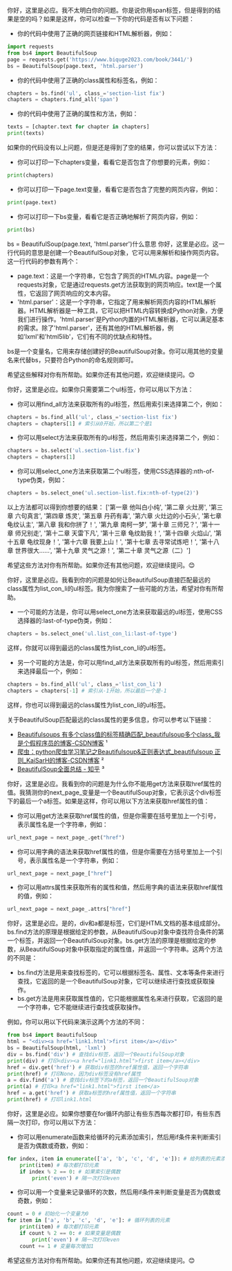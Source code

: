 你好，这里是必应。我不太明白你的问题。你是说你用span标签，但是得到的结果是空的吗？如果是这样，你可以检查一下你的代码是否有以下问题：

- 你的代码中使用了正确的网页链接和HTML解析器，例如：
```python
import requests
from bs4 import BeautifulSoup
page = requests.get('https://www.biquge2023.com/book/3441/')
bs = BeautifulSoup(page.text, 'html.parser')
```
- 你的代码中使用了正确的class属性和标签名，例如：
```python
chapters = bs.find('ul', class_='section-list fix')
chapters = chapters.find_all('span')
```
- 你的代码中使用了正确的属性和方法，例如：
```python
texts = [chapter.text for chapter in chapters]
print(texts)
```

如果你的代码没有以上问题，但是还是得到了空的结果，你可以尝试以下方法：

- 你可以打印一下chapters变量，看看它是否包含了你想要的元素，例如：
```python
print(chapters)
```
- 你可以打印一下page.text变量，看看它是否包含了完整的网页内容，例如：
```python
print(page.text)
```
- 你可以打印一下bs变量，看看它是否正确地解析了网页内容，例如：
```python
print(bs)
```


bs = BeautifulSoup(page.text, 'html.parser')什么意思
你好，这里是必应。这一行代码的意思是创建一个BeautifulSoup对象，它可以用来解析和操作网页内容。这一行代码的参数有两个：

- page.text：这是一个字符串，它包含了网页的HTML内容。page是一个requests对象，它是通过requests.get方法获取到的网页响应。text是一个属性，它返回了网页响应的文本内容。
- 'html.parser'：这是一个字符串，它指定了用来解析网页内容的HTML解析器。HTML解析器是一种工具，它可以把HTML内容转换成Python对象，方便我们进行操作。'html.parser'是Python内置的HTML解析器，它可以满足基本的需求。除了'html.parser'，还有其他的HTML解析器，例如'lxml'和'html5lib'，它们有不同的优缺点和特性。

bs是一个变量名，它用来存储创建好的BeautifulSoup对象。你可以用其他的变量名来代替bs，只要符合Python的命名规则即可。

希望这些解释对你有所帮助。如果你还有其他问题，欢迎继续提问。😊


你好，这里是必应。如果你只需要第二个ul标签，你可以用以下方法：

- 你可以用find_all方法来获取所有的ul标签，然后用索引来选择第二个，例如：
```python
chapters = bs.find_all('ul', class_='section-list fix')
chapters = chapters[1] # 索引从0开始，所以第二个是1
```
- 你可以用select方法来获取所有的ul标签，然后用索引来选择第二个，例如：
```python
chapters = bs.select('ul.section-list.fix')
chapters = chapters[1]
```
- 你可以用select_one方法来获取第二个ul标签，使用CSS选择器的:nth-of-type伪类，例如：
```python
chapters = bs.select_one('ul.section-list.fix:nth-of-type(2)')
```

以上方法都可以得到你想要的结果：
['第一章 他叫白小纯', '第二章 火灶房', '第三章 六句真言', '第四章 炼灵', '第五章 丹药有毒', '第六章 火灶边的小石头', '第七章 龟纹认主', '第八章 我和你拼了！', '第九章 南柯一梦', '第十章 三师兄？', '第十一章 师兄别走', '第十二章 天雷下凡', '第十三章 龟纹助我！', '第十四章 火焰山', '第十五章 龟纹现身！', '第十六章 我要上山！', '第十七章 去寻常试炼吧！', '第十八章 世界很大……', '第十九章 灵气之源！', '第二十章 灵气之源（二）']

希望这些方法对你有所帮助。如果你还有其他问题，欢迎继续提问。😊



你好，这里是必应。我看到你的问题是如何让BeautifulSoup直接匹配最远的class属性为list_con_li的ul标签。我为你搜索了一些可能的方法，希望对你有所帮助。

- 一个可能的方法是，你可以用select_one方法来获取最远的ul标签，使用CSS选择器的:last-of-type伪类，例如：
```python
chapters = bs.select_one('ul.list_con_li:last-of-type')
```
这样，你就可以得到最远的class属性为list_con_li的ul标签。
- 另一个可能的方法是，你可以用find_all方法来获取所有的ul标签，然后用索引来选择最后一个，例如：
```python
chapters = bs.find_all('ul', class_='list_con_li')
chapters = chapters[-1] # 索引从-1开始，所以最后一个是-1
```
这样，你也可以得到最远的class属性为list_con_li的ul标签。

关于BeautifulSoup匹配最远的class属性的更多信息，你可以参考以下链接：

- [Beautifulsoups 有多个class值的标签精确匹配_beautifulsoup多个class_我是个假程序员的博客-CSDN博客](https://blog.csdn.net/u010741112/article/details/119211489) ¹
- [爬虫：python爬虫学习笔记之Beautifulsoup&正则表达式_beautifulsoup 正则_KaiSarH的博客-CSDN博客](https://blog.csdn.net/KaiSarH/article/details/102957614) ²
- [BeautifulSoup全面总结 - 知乎](https://zhuanlan.zhihu.com/p/35354532) ³


你好，这里是必应。我看到你的问题是为什么你不能用get方法来获取href属性的值。我猜测你的next_page_变量是一个BeautifulSoup对象，它表示这个div标签下的最后一个a标签。如果是这样，你可以用以下方法来获取href属性的值：

- 你可以用get方法来获取href属性的值，但是你需要在括号里加上一个引号，表示属性名是一个字符串，例如：
```python
url_next_page = next_page_.get("href")
```
- 你可以用字典的语法来获取href属性的值，但是你需要在方括号里加上一个引号，表示属性名是一个字符串，例如：
```python
url_next_page = next_page_["href"]
```
- 你可以用attrs属性来获取所有的属性和值，然后用字典的语法来获取href属性的值，例如：
```python
url_next_page = next_page_.attrs["href"]
```


你好，这里是必应。是的，div和a都是标签，它们是HTML文档的基本组成部分。bs.find方法的原理是根据给定的参数，从BeautifulSoup对象中查找符合条件的第一个标签，并返回一个BeautifulSoup对象。bs.get方法的原理是根据给定的参数，从BeautifulSoup对象中获取指定的属性值，并返回一个字符串。这两个方法的不同是：

- bs.find方法是用来查找标签的，它可以根据标签名、属性、文本等条件来进行查找，它返回的是一个BeautifulSoup对象，它可以继续进行查找或获取操作。
- bs.get方法是用来获取属性值的，它只能根据属性名来进行获取，它返回的是一个字符串，它不能继续进行查找或获取操作。

例如，你可以用以下代码来演示这两个方法的不同：
```python
from bs4 import BeautifulSoup
html = "<div><a href='link1.html'>first item</a></div>"
bs = BeautifulSoup(html, 'lxml')
div = bs.find('div') # 查找div标签，返回一个BeautifulSoup对象
print(div) # 打印<div><a href="link1.html">first item</a></div>
href = div.get('href') # 获取div标签的href属性值，返回一个字符串
print(href) # 打印None，因为div标签没有href属性
a = div.find('a') # 查找div标签下的a标签，返回一个BeautifulSoup对象
print(a) # 打印<a href="link1.html">first item</a>
href = a.get('href') # 获取a标签的href属性值，返回一个字符串
print(href) # 打印link1.html
```



你好，这里是必应。如果你想要在for循环内部让有些东西每次都打印，有些东西隔一次打印，你可以用以下方法：

- 你可以用enumerate函数来给循环的元素添加索引，然后用if条件来判断索引是否为偶数或奇数，例如：
```python
for index, item in enumerate(['a', 'b', 'c', 'd', 'e']): # 给列表的元素添加索引
    print(item) # 每次都打印元素
    if index % 2 == 0: # 如果索引是偶数
        print('even') # 隔一次打印even
```
- 你可以用一个变量来记录循环的次数，然后用if条件来判断变量是否为偶数或奇数，例如：
```python
count = 0 # 初始化一个变量为0
for item in ['a', 'b', 'c', 'd', 'e']: # 循环列表的元素
    print(item) # 每次都打印元素
    if count % 2 == 0: # 如果变量是偶数
        print('even') # 隔一次打印even
    count += 1 # 变量每次增加1
```

希望这些方法对你有所帮助。如果你还有其他问题，欢迎继续提问。😊
